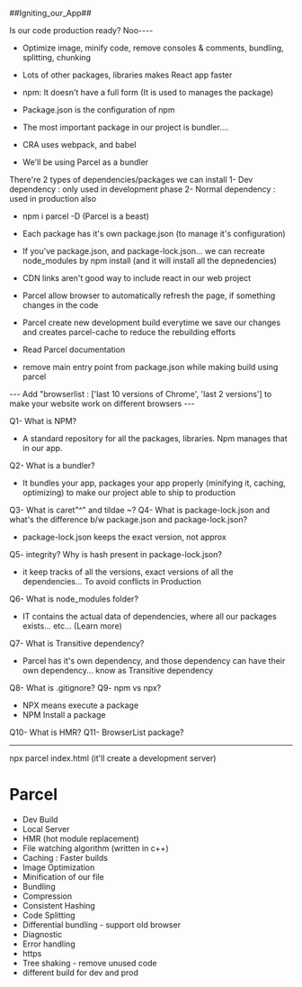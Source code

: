 ##Igniting_our_App##

Is our code production ready?
Noo----

- Optimize image, minify code, remove consoles & comments, bundling, splitting, chunking
- Lots of other packages, libraries makes React app faster
- npm: It doesn't have a full form (It is used to manages the package)

- Package.json is the configuration of npm
- The most important package in our project is bundler....
- CRA uses webpack, and babel
- We'll be using Parcel as a bundler

There're 2 types of dependencies/packages we can install
1- Dev dependency : only used in development phase 
2- Normal dependency : used in production also

- npm i parcel -D (Parcel is a beast)

- Each package has it's own package.json (to manage it's configuration)
- If you've package.json, and package-lock.json... we can recreate node_modules by npm install (and it will install all the depnedencies)

- CDN links aren't good way to include react in our web project

- Parcel allow browser to automatically refresh the page, if something changes in the code
- Parcel create new development build everytime we save our changes and creates parcel-cache to reduce the rebuilding efforts
- Read Parcel documentation
- remove main entry point from package.json while making build using parcel

--- Add "browserlist : ['last 10 versions of Chrome', 'last 2 versions'] to make your website work on different browsers ---



Q1- What is NPM? 
- A standard repository for all the packages, libraries. Npm manages that in our app.

Q2- What is a bundler?
- It bundles your app, packages your app properly (minifying it, caching, optimizing) to make our project able to ship to production

Q3- What is caret"^" and tildae ~?
Q4- What is package-lock.json and what's the difference b/w package.json and package-lock.json?
- package-lock.json keeps the exact version, not approx

Q5- integrity? Why is hash present in package-lock.json?
- it keep tracks of all the versions, exact versions of all the dependencies... To avoid conflicts in Production

Q6- What is node_modules folder?
- IT contains the actual data of dependencies, where all our packages exists... etc... (Learn more)

Q7- What is Transitive dependency?
- Parcel has it's own dependency, and those dependency can have their own dependency... know as Transitive dependency

Q8- What is .gitignore?
Q9- npm vs npx?
- NPX means execute a package
- NPM Install a package


Q10- What is HMR?
Q11- BrowserList package?




-------------------------
npx parcel index.html (it'll create a development server)
<!-- Server running at http://localhost:1234 -->

# Parcel
- Dev Build
- Local Server
- HMR (hot module replacement)
- File watching algorithm (written in c++)
- Caching : Faster builds
- Image Optimization
- Minification of our file
- Bundling 
- Compression
- Consistent Hashing
- Code Splitting
- Differential bundling - support old browser
- Diagnostic
- Error handling
- https
- Tree shaking - remove unused code 
- different build for dev and prod